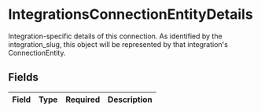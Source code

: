 # IntegrationsConnectionEntityDetails

Integration-specific details of this connection. As identified by the integration_slug, this object will be represented by that integration's ConnectionEntity.


## Fields

| Field       | Type        | Required    | Description |
| ----------- | ----------- | ----------- | ----------- |